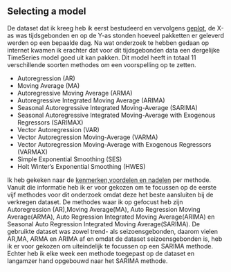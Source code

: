 ## Selecting a model

De dataset dat ik kreeg heb ik eerst bestudeerd en vervolgens [geplot](https://github.com/Emir-Acikgoz-50/Minor-Data-Science/blob/main/Notebook%20Bewijzen/plot%201.PNG), de X-as was tijdsgebonden en op de Y-as stonden hoeveel pakketten er geleverd werden op een bepaalde dag. Na wat onderzoek te hebben gedaan op internet kwamen ik erachter dat voor dit tijdsgebonden data een dergelijke TimeSeries model goed uit kan pakken. Dit model heeft in totaal 11 verschillende soorten methodes om een voorspelling op te zetten.

- Autoregression (AR)
- Moving Average (MA)
- Autoregressive Moving Average (ARMA)
- Autoregressive Integrated Moving Average (ARIMA)
- Seasonal Autoregressive Integrated Moving-Average (SARIMA)
- Seasonal Autoregressive Integrated Moving-Average with Exogenous Regressors (SARIMAX)
- Vector Autoregression (VAR)
- Vector Autoregression Moving-Average (VARMA)
- Vector Autoregression Moving-Average with Exogenous Regressors (VARMAX)
- Simple Exponential Smoothing (SES)
- Holt Winter’s Exponential Smoothing (HWES)

Ik heb gekeken naar de [kenmerken,voordelen en nadelen](https://github.com/Emir-Acikgoz-50/Minor-Data-Science/blob/main/Screenshots%20Overig/Tijdreeks%20voorspellende%20modellen.pdf) per methode. Vanuit die informatie heb ik er voor gekozen om te focussen op de eerste vijf methodes voor dit onderzoek omdat deze het beste aansluiten bij de verkregen dataset. De methodes waar ik op gefocust heb zijn Autoregression (AR),Moving Average(MA), Auto Regression Moving Average(ARMA), Auto Regression Integrated Moving Average(ARIMA) en Seasonal Auto Regression Integrated Moving Average(SARIMA).
De gebruikte dataset was zowel trend- als seizoensgebonden, daarom vielen AR,MA, ARMA en ARIMA af en omdat de dataset seizoensgebonden is, heb ik er voor gekozen om uiteindelijk te focussen op een SARIMA methode. Echter heb ik elke week een methode toegepast op de dataset en langamzer hand opgebouwd naar het SARIMA methode.
